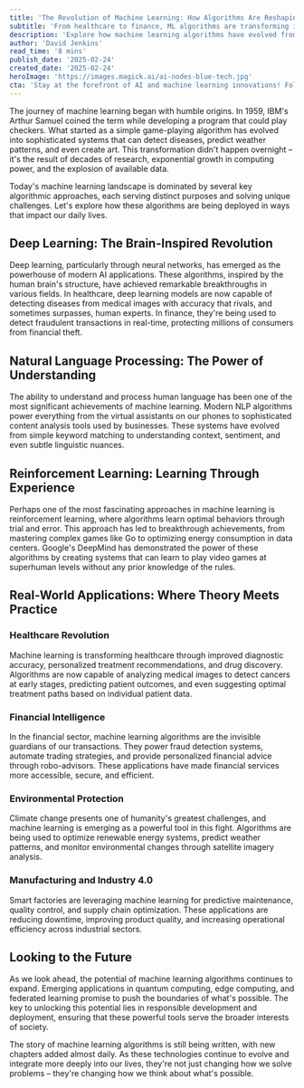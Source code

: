 ```yaml
---
title: 'The Revolution of Machine Learning: How Algorithms Are Reshaping Our World'
subtitle: 'From healthcare to finance, ML algorithms are transforming industries and daily life'
description: 'Explore how machine learning algorithms have evolved from simple game-playing programs to sophisticated systems transforming healthcare, finance, and environmental protection. This comprehensive look at ML reveals how these technologies are reshaping our world and what the future holds.'
author: 'David Jenkins'
read_time: '8 mins'
publish_date: '2025-02-24'
created_date: '2025-02-24'
heroImage: 'https://images.magick.ai/ai-nodes-blue-tech.jpg'
cta: 'Stay at the forefront of AI and machine learning innovations! Follow us on LinkedIn for daily insights, expert analysis, and breaking news in the world of algorithmic advancement.'
---
```


The journey of machine learning began with humble origins. In 1959, IBM's Arthur Samuel coined the term while developing a program that could play checkers. What started as a simple game-playing algorithm has evolved into sophisticated systems that can detect diseases, predict weather patterns, and even create art. This transformation didn't happen overnight – it's the result of decades of research, exponential growth in computing power, and the explosion of available data.

Today's machine learning landscape is dominated by several key algorithmic approaches, each serving distinct purposes and solving unique challenges. Let's explore how these algorithms are being deployed in ways that impact our daily lives.

## Deep Learning: The Brain-Inspired Revolution

Deep learning, particularly through neural networks, has emerged as the powerhouse of modern AI applications. These algorithms, inspired by the human brain's structure, have achieved remarkable breakthroughs in various fields. In healthcare, deep learning models are now capable of detecting diseases from medical images with accuracy that rivals, and sometimes surpasses, human experts. In finance, they're being used to detect fraudulent transactions in real-time, protecting millions of consumers from financial theft.

## Natural Language Processing: The Power of Understanding

The ability to understand and process human language has been one of the most significant achievements of machine learning. Modern NLP algorithms power everything from the virtual assistants on our phones to sophisticated content analysis tools used by businesses. These systems have evolved from simple keyword matching to understanding context, sentiment, and even subtle linguistic nuances.

## Reinforcement Learning: Learning Through Experience

Perhaps one of the most fascinating approaches in machine learning is reinforcement learning, where algorithms learn optimal behaviors through trial and error. This approach has led to breakthrough achievements, from mastering complex games like Go to optimizing energy consumption in data centers. Google's DeepMind has demonstrated the power of these algorithms by creating systems that can learn to play video games at superhuman levels without any prior knowledge of the rules.

## Real-World Applications: Where Theory Meets Practice

### Healthcare Revolution
Machine learning is transforming healthcare through improved diagnostic accuracy, personalized treatment recommendations, and drug discovery. Algorithms are now capable of analyzing medical images to detect cancers at early stages, predicting patient outcomes, and even suggesting optimal treatment paths based on individual patient data.

### Financial Intelligence
In the financial sector, machine learning algorithms are the invisible guardians of our transactions. They power fraud detection systems, automate trading strategies, and provide personalized financial advice through robo-advisors. These applications have made financial services more accessible, secure, and efficient.

### Environmental Protection
Climate change presents one of humanity's greatest challenges, and machine learning is emerging as a powerful tool in this fight. Algorithms are being used to optimize renewable energy systems, predict weather patterns, and monitor environmental changes through satellite imagery analysis.

### Manufacturing and Industry 4.0
Smart factories are leveraging machine learning for predictive maintenance, quality control, and supply chain optimization. These applications are reducing downtime, improving product quality, and increasing operational efficiency across industrial sectors.

## Looking to the Future

As we look ahead, the potential of machine learning algorithms continues to expand. Emerging applications in quantum computing, edge computing, and federated learning promise to push the boundaries of what's possible. The key to unlocking this potential lies in responsible development and deployment, ensuring that these powerful tools serve the broader interests of society.

The story of machine learning algorithms is still being written, with new chapters added almost daily. As these technologies continue to evolve and integrate more deeply into our lives, they're not just changing how we solve problems – they're changing how we think about what's possible.